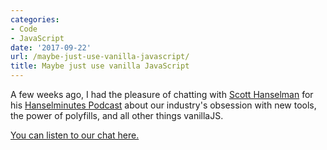 ```yaml
---
categories:
- Code
- JavaScript
date: '2017-09-22'
url: /maybe-just-use-vanilla-javascript/
title: Maybe just use vanilla JavaScript
---
```


A few weeks ago, I had the pleasure of chatting with [Scott Hanselman](https://www.hanselman.com/) for his [Hanselminutes Podcast](https://hanselminutes.com/598/maybe-just-use-vanilla-javascript-with-chris-ferdinandi) about our industry's obsession with new tools, the power of polyfills, and all other things vanillaJS.

[You can listen to our chat here.](https://hanselminutes.com/598/maybe-just-use-vanilla-javascript-with-chris-ferdinandi)